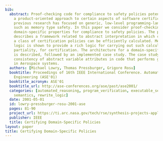 ```yaml
---
bib:
  abstract: Proof-checking code for compliance to safety policies potentially enables
    a product-oriented approach to certain aspects of software certification. To date,
    previous research has focused on generic, low-level programming-language properties
    such as memory type safety. In this paper we consider proof-checking higher-level
    domain-specific properties for compliance to safety policies. The paper first
    describes a framework related to abstract interpretation in which compliance to
    a class of certification policies can be efficiently calculated. Membership equational
    logic is shown to provide a rich logic for carrying out such calculations, including
    partiality, for certification. The architecture for a domain-specific certifier
    is described, followed by an implemented case study. The case study considers
    consistency of abstract variable attributes in code that performs geometric calculations
    in Aerospace systems.
  authors: [Michael Lowry, Thomas Pressburger, Grigore Rosu]
  booktitle: Proceedings of 16th IEEE International Conference. Automated Software
    Engineering (ASE'01)
  booktitle_acronym: ASE'01
  booktitle_url: http://ase-conferences.org/ase/past/ase2001/
  categories: [automated_reasoning, program_verification, executable_semantics, programming_languages,
    semantics, rewrite_logic]
  date: 2001-05-01
  id: lowry-pressburger-rosu-2001-ase
  pages: 81-90
  project_url: https://ti.arc.nasa.gov/tech/rse/synthesis-projects-applications/autofilter/
  publisher: IEEE
  title: Certifying Domain-Specific Policies
layout: paper
title: Certifying Domain-Specific Policies
---
```

